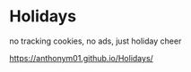 # Holidays

no tracking cookies, no ads, just holiday cheer  

https://anthonym01.github.io/Holidays/